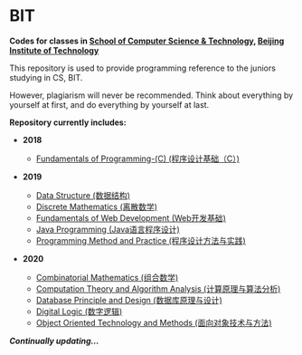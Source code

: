 # BIT

**Codes for classes in [School of Computer Science & Technology](http://cs.bit.edu.cn/), [Beijing Institute of Technology](http://www.bit.edu.cn/)**

This repository is used to provide programming reference to the juniors studying in CS, BIT.

However, plagiarism will never be recommended. Think about everything by yourself at first, and do everything by yourself at last.

**Repository currently includes:**

- **2018**
  - [Fundamentals of Programming-(C) (程序设计基础（C）)](https://github.com/Hyperzsb/BIT/tree/master/2018/fundamentals-of-programming-(C))

- **2019**
  - [Data Structure (数据结构)](https://github.com/Hyperzsb/BIT/tree/master/2019/data-structure)
  - [Discrete Mathematics (离散数学)](https://github.com/Hyperzsb/BIT/tree/master/2019/discrete-mathematics)
  - [Fundamentals of Web Development (Web开发基础)](https://github.com/Hyperzsb/BIT/tree/master/2019/fundamentals-of-web-development)
  - [Java Programming (Java语言程序设计)](https://github.com/Hyperzsb/BIT/tree/master/2019/java-programming)
  - [Programming Method and Practice (程序设计方法与实践)](https://github.com/Hyperzsb/BIT/tree/master/2019/programming-method-and-practice)
- **2020**
  - [Combinatorial Mathematics (组合数学)](https://github.com/Hyperzsb/BIT/tree/master/2020/combinatorial-mathematics)
  - [Computation Theory and Algorithm Analysis (计算原理与算法分析)](https://github.com/Hyperzsb/BIT/tree/master/2020/computation-theory-and-algorithm-analysis)
  - [Database Principle and Design (数据库原理与设计)](https://github.com/Hyperzsb/BIT/tree/master/2020/database-principle-and-design)
  - [Digital Logic (数字逻辑)](https://github.com/Hyperzsb/BIT/tree/master/2020/digital-logic)
  - [Object Oriented Technology and Methods (面向对象技术与方法)](https://github.com/Hyperzsb/BIT/tree/master/2020/object-oriented-technology-and-methods)

***Continually updating...***